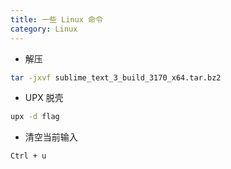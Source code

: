 ```yaml
---
title: 一些 Linux 命令
category: Linux
---
```


- 解压
```bash
tar -jxvf sublime_text_3_build_3170_x64.tar.bz2
```

- UPX 脱壳
```bash
upx -d flag
```

- 清空当前输入

```bash
Ctrl + u
```

